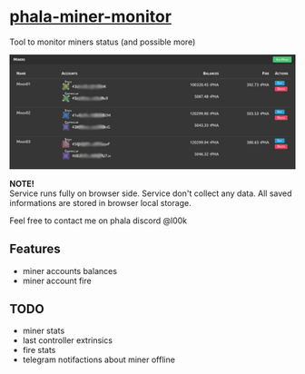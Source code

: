 # [phala-miner-monitor](https://phala-miner-monitor.100k.dev/)
Tool to monitor miners status (and possible more)

![Preview](preview.jpg)

**NOTE!**  
Service runs fully on browser side.
Service don't collect any data.
All saved informations are stored in browser local storage.

Feel free to contact me on phala discord @l00k

## Features
- miner accounts balances
- miner account fire

## TODO
- miner stats
- last controller extrinsics
- fire stats
- telegram notifactions about miner offline
